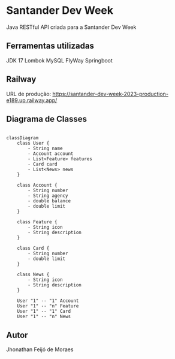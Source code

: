# Santander Dev Week

Java RESTful API criada para a Santander Dev Week

## Ferramentas utilizadas

JDK 17
Lombok
MySQL
FlyWay
Springboot

## Railway

URL de produção: https://santander-dev-week-2023-production-e189.up.railway.app/

## Diagrama de Classes

``` mermaid

classDiagram
    class User {
        - String name
        - Account account
        - List<Feature> features
        - Card card
        - List<News> news
    }

    class Account {
        - String number
        - String agency
        - double balance
        - double limit
    }

    class Feature {
        - String icon
        - String description
    }

    class Card {
        - String number
        - double limit
    }

    class News {
        - String icon
        - String description
    }

    User "1" -- "1" Account
    User "1" -- "n" Feature
    User "1" -- "1" Card
    User "1" -- "n" News
```
## Autor

Jhonathan Feijó de Moraes

